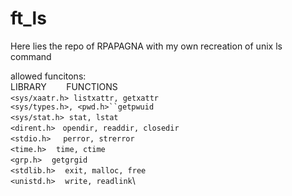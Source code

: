 # ft_ls
Here lies the repo of RPAPAGNA with my own recreation of unix ls command

allowed funcitons:\
LIBRARY&nbsp;&nbsp;&nbsp;&nbsp;&nbsp;&nbsp;&nbsp;&nbsp;FUNCTIONS\
`<sys/xaatr.h>`&nbsp;&nbsp;`listxattr, getxattr`\
`<sys/types.h>, <pwd.h>``getpwuid`\
`<sys/stat.h>`&nbsp;&nbsp;`stat, lstat`\
`<dirent.h>`&nbsp;&nbsp;&nbsp;`opendir, readdir, closedir`\
`<stdio.h>`&nbsp;&nbsp;&nbsp;&nbsp;&nbsp;`perror, strerror`\
`<time.h>`&nbsp;&nbsp;&nbsp;&nbsp;`time, ctime`\
`<grp.h>`&nbsp;&nbsp;&nbsp;&nbsp;`getgrgid`\
`<stdlib.h>`&nbsp;&nbsp;&nbsp;&nbsp;`exit, malloc, free`\
`<unistd.h>`&nbsp;&nbsp;&nbsp;&nbsp;`write, readlink`\